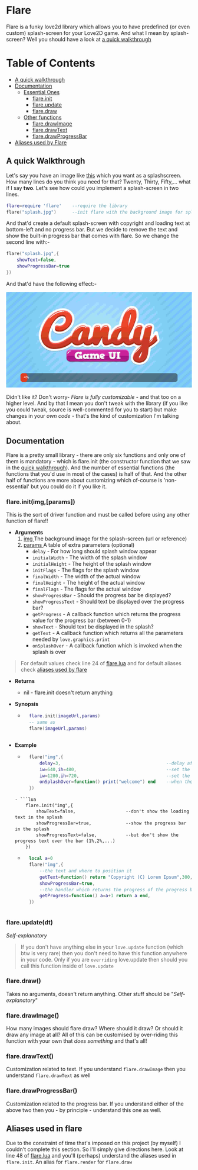 # Flare

Flare is a funky love2d library which allows you to have predefined (or even custom) splash-screen for your Love2D game. And what I mean by splash-screen? Well you should have a look at [a quick walkthrough](#a-quick-walkthrough)

# Table of Contents
- [A quick walkthrough](#a-quick-walkthrough)
- [Documentation](#documentation)
	- [Essential Ones]()
		- [flare.init](#flareinitimgparams)
		- [flare.update](#flareupdatedt)
		- [flare.draw](#flaredraw)
	- [Other functions]()
		- [flare.drawImage](#flaredrawimage)
		- [flare.drawText](#flaredrawtext)
		- [flare.drawProgressBar](#flaredrawprogressbar)
- [Aliases used by Flare](#aliases-used-by-flare)

## A quick Walkthrough

Let's say you have an image like [this](Examples/Example%201/splash.jpg) which you want as a splashscreen. How many lines do you think you need for that? Twenty, Thirty, Fifty,... what if I say **two**. Let's see how could you implement a splash-screen in two lines.

```lua
flare=require 'flare'    --require the library
flare("splash.jpg")      --init flare with the background image for splash-screen
```

And that'd create a default splash-screen with copyright and loading text at bottom-left and no progress bar. But we decide to remove the text and show the built-in progress bar that comes with flare. So we change the second line with:-

```lua
flare("splash.jpg",{
	showText=false,
	showProgressBar=true
})
```

And that'd have the following effect:-

<p align="center">
<img src="Images/demo1.gif" title="The splash-screen we just created"/>
</p>

Didn't like it? Don't worry- *Flare is fully customizable* - and that too on a higher level. And by that I mean you don't tweak with the library (if you like you could tweak, source is well-commented for you to start) but make changes in your *own code* - that's the kind of customization I'm talking about.

## Documentation

Flare is a pretty small library - there are only six functions and only one of them is mandatory - which is flare.init (the constructor function that we saw in the [quick walkthrough](#a-quick-walkthrough)). And the number of essential functions (the functions that you'd use in most of the cases) is half of that. And the other half of functions are more about customizing which of-course is 'non-essential' but you could do it if you like it.


### flare.init(img,[params])

This is the sort of driver function and must be called before using any other function of flare!!

- **Arguments**
	1.	<u>img </u>     The background image for the splash-screen (url or                         reference)
	2.	<u>params </u>  A table of extra parameters (optional)
		* `delay`            - For how long should splash window appear
		* `initialWidth`     - The width of the splash window
		* `initialHeight`    - The height of the splash window
		* `initFlags`        - The flags for the splash window
		* `finalWidth`       - The width of the actual window
		* `finalHeight`      - The height of the actual window
		* `finalFlags`       - The flags for the actual window		
		* `showProgressBar`  - Should the progress bar be displayed?
		* `showProgressText` - Should text be displayed over the progress bar?
		* `getProgress`      - A callback function which returns the progress                         value for the progress bar (between 0-1)
		* `showText`         - Should text be displayed in the splash?
		* `getText`          - A callback function which returns all the                              parameters needed by `love.graphics.print`
		* `onSplashOver`     - A callback function which is invoked when the                          splash is over

> For default values check line 24 of [flare.lua](flare.lua) and for default aliases check [aliases used by flare](#aliases-used-by-flare)

- **Returns**
	* nil - flare.init doesn't return anything

- **Synopsis**
	- ```lua
		flare.init(imageUrl,params) 
		-- same as
		flare(imageUrl,params)
	```
- **Example**
	- ```lua
		flare("img",{
			delay=3,                                        --delay after three seconds
			iw=640,ih=480,                                  --set the splash window dimension to (640,360)
			iw=1280,ih=720,                                 --set the actual window dimension to (1280,720)
			onSplashOver=function() print("welcome") end    --when the splash is complete (after 3s)
		})
	```
	- ```lua
		flare.init("img",{
			showText=false,                   --don't show the loading text in the splash
			showProgressBar=true,             --show the progress bar in the splash
			showProgressText=false,           --but don't show the progress text over the bar (1%,2%,...)
		})
	```
	- ```lua
		local a=0
		flare("img",{
			--the text and where to position it
			getText=function() return "Copyright (C) Lorem Ipsum",300,400 end,
			showProgressBar=true,
			--the handler which returns the progress of the progress bar
			getProgress=function() a=a+1 return a end,
		})
	```

### flare.update(dt)

*Self-explanatory*

> If you don't have anything else in your `love.update` function (which btw is very rare) then you don't need to have this function anywhere in your code. Only if you are `overriding` love.update then should you call this function inside of `love.update`

### flare.draw()

Takes no arguments, doesn't return anything. Other stuff should be "*Self-explanatory*"

### flare.drawImage()

How many images should flare draw? Where should it draw? Or should it draw any image at all? All of this can be customised by over-riding this function with your own that *does something* and that's all!

### flare.drawText()

Customization related to text. If you understand `flare.drawImage` then you understand `flare.drawText` as well

### flare.drawProgressBar()

Customization related to the progress bar. If you understand either of the above two then you - by principle - understand this one as well.

## Aliases used in flare

Due to the constraint of time that's imposed on this project (by myself) I couldn't complete this section. So I'll simply give directions here. Look at line 48 of [flare.lua](flare.lua) and you'll (perhaps) understand the aliases used in `flare.init`. An alias for `flare.render` for `flare.draw`